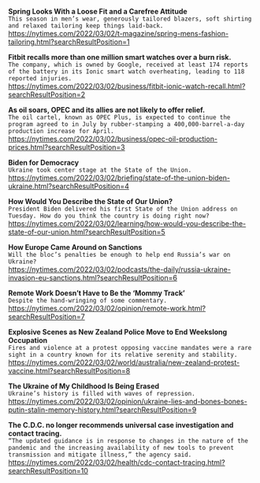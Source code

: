 **Spring Looks With a Loose Fit and a Carefree Attitude**\
`This season in men’s wear, generously tailored blazers, soft shirting and relaxed tailoring keep things laid-back.`\
https://nytimes.com/2022/03/02/t-magazine/spring-mens-fashion-tailoring.html?searchResultPosition=1

**Fitbit recalls more than one million smart watches over a burn risk.**\
`The company, which is owned by Google, received at least 174 reports of the battery in its Ionic smart watch overheating, leading to 118 reported injuries.`\
https://nytimes.com/2022/03/02/business/fitbit-ionic-watch-recall.html?searchResultPosition=2

**As oil soars, OPEC and its allies are not likely to offer relief.**\
`The oil cartel, known as OPEC Plus, is expected to continue the program agreed to in July by rubber-stamping a 400,000-barrel-a-day production increase for April.`\
https://nytimes.com/2022/03/02/business/opec-oil-production-prices.html?searchResultPosition=3

**Biden for Democracy**\
`Ukraine took center stage at the State of the Union.`\
https://nytimes.com/2022/03/02/briefing/state-of-the-union-biden-ukraine.html?searchResultPosition=4

**How Would You Describe the State of Our Union?**\
`President Biden delivered his first State of the Union address on Tuesday. How do you think the country is doing right now?`\
https://nytimes.com/2022/03/02/learning/how-would-you-describe-the-state-of-our-union.html?searchResultPosition=5

**How Europe Came Around on Sanctions**\
`Will the bloc’s penalties be enough to help end Russia’s war on Ukraine?`\
https://nytimes.com/2022/03/02/podcasts/the-daily/russia-ukraine-invasion-eu-sanctions.html?searchResultPosition=6

**Remote Work Doesn’t Have to Be the ‘Mommy Track’**\
`Despite the hand-wringing of some commentary.`\
https://nytimes.com/2022/03/02/opinion/remote-work.html?searchResultPosition=7

**Explosive Scenes as New Zealand Police Move to End Weekslong Occupation**\
`Fires and violence at a protest opposing vaccine mandates were a rare sight in a country known for its relative serenity and stability.`\
https://nytimes.com/2022/03/02/world/australia/new-zealand-protest-vaccine.html?searchResultPosition=8

**The Ukraine of My Childhood Is Being Erased**\
`Ukraine’s history is filled with waves of repression.`\
https://nytimes.com/2022/03/02/opinion/ukraine-lies-and-bones-bones-putin-stalin-memory-history.html?searchResultPosition=9

**The C.D.C. no longer recommends universal case investigation and contact tracing.**\
`“The updated guidance is in response to changes in the nature of the pandemic and the increasing availability of new tools to prevent transmission and mitigate illness,” the agency said.`\
https://nytimes.com/2022/03/02/health/cdc-contact-tracing.html?searchResultPosition=10


